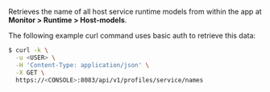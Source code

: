 Retrieves the name of all host service runtime models from within the app at **Monitor > Runtime > Host-models**.

The following example curl command uses basic auth to retrieve this data:

```bash
$ curl -k \
  -u <USER> \
  -H 'Content-Type: application/json' \
  -X GET \
  https://<CONSOLE>:8083/api/v1/profiles/service/names
```
